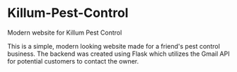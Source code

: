 # Killum-Pest-Control
Modern website for Killum Pest Control

This is a simple, modern looking website made for a friend's pest control business. The backend was created using Flask which utilizes the Gmail API for potential customers to contact the owner. 
